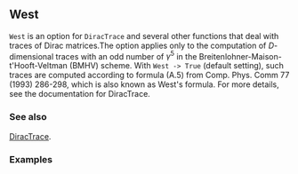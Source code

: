 ## West

`West` is an option for `DiracTrace` and several other functions that deal with traces of Dirac matrices.The option applies only to the computation of $D$-dimensional traces with an odd number of $\gamma ^5$ in the Breitenlohner-Maison-t'Hooft-Veltman (BMHV) scheme. With `West -> True` (default setting), such traces are computed according to formula  (A.5) from Comp. Phys. Comm 77 (1993) 286-298, which is also known as West's formula. For more details, see the documentation for DiracTrace.

### See also

[DiracTrace](DiracTrace).

### Examples
